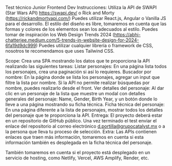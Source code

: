 Test técnico Junior Frontend Dev
Instrucciones:
Utiliza la API de SWAPI (Star Wars API) https://swapi.dev/ o Rick and Morty (https://rickandmortyapi.com/)
Puedes utilizar React.js, Angular o Vanilla JS para el desarrollo.
El estilo del diseño es libre, tomaremos en cuenta que las formas y colores de los elementos sean los adecuados al estilo. Puedes tomar de inspiración los Web Design Trends 2024 (https://abhi-chatterjee.medium.com/5-trends-in-website-design-for-2024-6fa19d9dc999)
Puedes utilizar cualquier librería o framework de CSS, nosotros te recomendamos que uses Tailwind CSS.

Scope:
Crea una SPA mostrando los datos que te proporciona la API realizando las siguientes tareas:
Listar personajes: En una página lista todos los personajes, crea una paginación si así lo requieres.
Buscador por nombre: En la página donde se lista los personajes, agregar un input que filtre la lista por nombre. Si la API no permite realizar búsquedas por nombre, puedes realizarlo desde el front.
Ver detalles del personaje: Al dar clic en un personaje de la lista que muestre un modal con detalles generales del personaje: Name, Gender, Birth Year, y un botón donde lo lleve a una página mostrando su ficha técnica.
Ficha técnica del personaje: En una página diferente a la lista de personajes, mostrar todos los detalles del personaje que te proporciona la API.
Entrega:
El proyecto deberá estar en un repositorio de GitHub público. Una vez terminado el test enviar el enlace del repositorio al correo electrónico d.portilla@grupocatalyst.mx o a la persona que lleva tu proceso de selección.
Extra:
Las APIs contienen enlaces que traen más información, tomaremos en cuenta si esta información también es desplegada en la ficha técnica del personaje.

También tomaremos en cuenta si el proyecto está desplegado en un servicio de hosting, como Netlify, Vercel, AWS Amplify, Render, etc.
